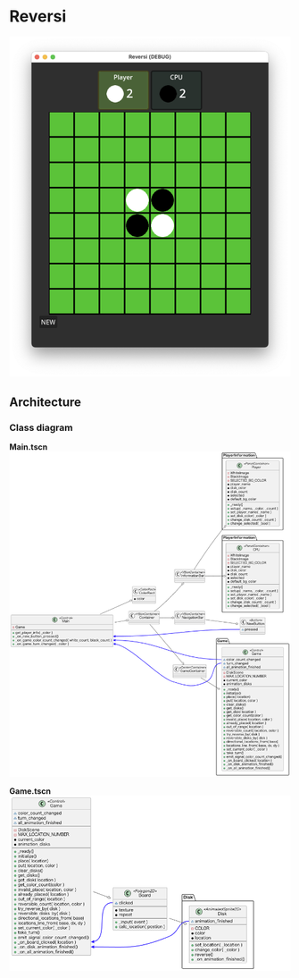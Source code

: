 # Reversi

<img src="doc/Screenshot.png" width=600px>

## Architecture

### Class diagram

**Main.tscn**
<img src="doc/Main_class_diagram.png" width=600px>

**Game.tscn**
<img src="doc/Game_class_diagram.png" width=600px>

